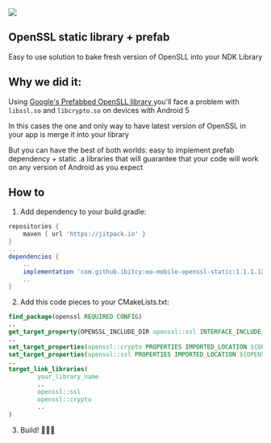 [![](https://jitpack.io/v/ibitcy/eo-mobile-openssl-static.svg)](https://jitpack.io/#ibitcy/eo-mobile-openssl-static)

## OpenSSL static library + prefab

Easy to use solution to bake fresh version of OpenSLL into your NDK Library

## Why we did it:

Using [Google's Prefabbed OpenSLL library ](https://mvnrepository.com/artifact/com.android.ndk.thirdparty/openssl) you'll face a problem with `libssl.so` and `libcrypto.so` on devices with Android 5

In this cases the one and only way to have latest version of OpenSSL in your app is merge it into your library

But you can have the best of both worlds: easy to implement prefab dependency + static .a libraries that will guarantee that your code will work on any version of Android as you expect

## How to

1. Add dependency to your build.gradle:
```gradle
repositories {
    maven { url 'https://jitpack.io' }
}
..
dependencies {
    ..
    implementation 'com.github.ibitcy:eo-mobile-openssl-static:1.1.1.12'
    ..
}
```
2. Add this code pieces to your CMakeLists.txt:
```cmake
find_package(openssl REQUIRED CONFIG)
..
get_target_property(OPENSSL_INCLUDE_DIR openssl::ssl INTERFACE_INCLUDE_DIRECTORIES)
..
set_target_properties(openssl::crypto PROPERTIES IMPORTED_LOCATION ${OPENSSL_INCLUDE_DIR}/../../../../jni/include/lib/${CMAKE_ANDROID_ARCH_ABI}/libcrypto.a)
set_target_properties(openssl::ssl PROPERTIES IMPORTED_LOCATION ${OPENSSL_INCLUDE_DIR}/../../../../jni/include/lib/${CMAKE_ANDROID_ARCH_ABI}/libssl.a)
..
target_link_libraries(
        your_library_name
        ..
        openssl::ssl
        openssl::crypto
        ..
)
```
3. Build! 🎉🎉🎉
